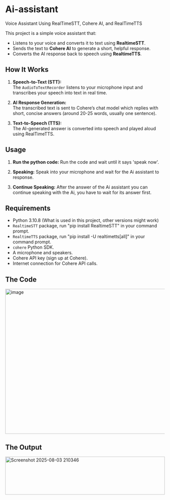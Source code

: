 # Ai-assistant
Voice Assistant Using RealTimeSTT, Cohere AI, and RealTimeTTS

This project is a simple voice assistant that:

- Listens to your voice and converts it to text using **RealtimeSTT**.
- Sends the text to **Cohere AI** to generate a short, helpful response.
- Converts the AI response back to speech using **RealtimeTTS**.


## How It Works

1. **Speech-to-Text (STT):**  
   The `AudioToTextRecorder` listens to your microphone input and transcribes your speech into text in real time.

2. **AI Response Generation:**  
   The transcribed text is sent to Cohere’s chat model which replies with short, concise answers (around 20-25 words, usually one sentence).

3. **Text-to-Speech (TTS):**  
   The AI-generated answer is converted into speech and played aloud using RealTimeTTS.


## Usage

1. **Run the python code:**
   Run the code and wait until it says 'speak now'.
   
2. **Speaking:**
   Speak into your microphone and wait for the Ai assistant to response.

3. **Continue Speaking:**
   After the answer of the Ai assistant you can continue speaking with the Ai, you have to wait for its answer first.

## Requirements
- Python 3.10.8 (What is used in this project, other versions might work)
- `RealtimeSTT` package, run "pip install RealtimeSTT" in your command prompt.
- `RealtimeTTS` package, run "pip install -U realtimetts[all]" in your command prompt.
- `cohere` Python SDK.
- A microphone and speakers.
- Cohere API key (sign up at Cohere).
- Internet connection for Cohere API calls.

## The Code

<img width="821" height="458" alt="image" src="https://github.com/user-attachments/assets/b9f9e506-f002-4ea3-9435-d43b9473cc9d" />


## The Output

<img width="504" height="120" alt="Screenshot 2025-08-03 210346" src="https://github.com/user-attachments/assets/a92c5eb6-cc87-480b-a93b-ef76c3e91449" />

